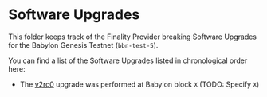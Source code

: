# Software Upgrades

This folder keeps track of the Finality Provider breaking Software
Upgrades for the Babylon Genesis Testnet (`bbn-test-5`).

You can find a list of the Software Upgrades listed in chronological order here:
- The [v2rc0](./v2rc0/README.md) upgrade was performed at Babylon block `X`
  (TODO: Specify `X`)
